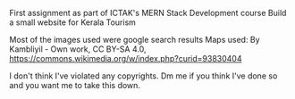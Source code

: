 First assignment as part of ICTAK's MERN Stack Development course
Build a small website for Kerala Tourism

Most of the images used were google search results
Maps used: By Kambliyil - Own work, CC BY-SA 4.0, https://commons.wikimedia.org/w/index.php?curid=93830404

I don't think I've violated any copyrights. Dm me if you think I've done so and you want me to take this down.


